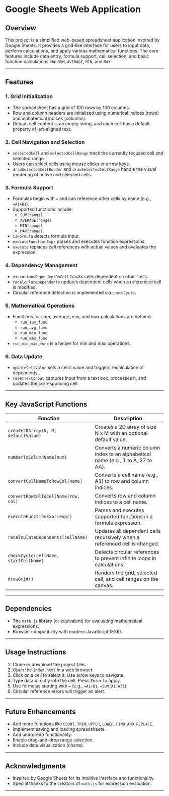 # Google Sheets Web Application

## Overview
This project is a simplified web-based spreadsheet application inspired by Google Sheets. It provides a grid-like interface for users to input data, perform calculations, and apply various mathematical functions. The core features include data entry, formula support, cell selection, and basic function calculations like `SUM`, `AVERAGE`, `MIN`, and `MAX`.

---

## Features

### 1. Grid Initialization
- The spreadsheet has a grid of 100 rows by 100 columns.
- Row and column headers are initialized using numerical indices (rows) and alphabetical indices (columns).
- Default cell content is an empty string, and each cell has a default property of left-aligned text.

### 2. Cell Navigation and Selection
- `selectedCell` and `selectedCellRange` track the currently focused cell and selected range.
- Users can select cells using mouse clicks or arrow keys.
- `drawSelectedCellBorder` and `drawSelectedCellRange` handle the visual rendering of active and selected cells.

### 3. Formula Support
- Formulas begin with `=` and can reference other cells by name (e.g., `=A1+B1`).
- Supported functions include:
  - `SUM(range)`
  - `AVERAGE(range)`
  - `MIN(range)`
  - `MAX(range)`
- `isFormula` detects formula input.
- `executeFunctionExpr` parses and executes function expressions.
- `execute` replaces cell references with actual values and evaluates the expression.

### 4. Dependency Management
- `executionsDependentOnCell` tracks cells dependent on other cells.
- `recalculateDependents` updates dependent cells when a referenced cell is modified.
- Circular reference detection is implemented via `checkCycle`.

### 5. Mathematical Operations
- Functions for sum, average, min, and max calculations are defined:
  - `run_sum_func`
  - `run_avg_func`
  - `run_min_func`
  - `run_max_func`
- `run_min_max_func` is a helper for min and max operations.

### 6. Data Update
- `updateCellValue` sets a cell’s value and triggers recalculation of dependents.
- `resetTextInput` captures input from a text box, processes it, and updates the corresponding cell.

---

## Key JavaScript Functions

| Function                        | Description                                                                                  |
|----------------------------------|----------------------------------------------------------------------------------------------|
| `create2DArray(N, M, defaultValue)` | Creates a 2D array of size N x M with an optional default value.                             |
| `numberToColumnName(num)`        | Converts a numeric column index to an alphabetical name (e.g., 1 to A, 27 to AA).             |
| `convertCellNameToRowCol(name)`  | Converts a cell name (e.g., A1) to row and column indices.                                    |
| `convertRowColToCellName(row, col)` | Converts row and column indices to a cell name.                                               |
| `executeFunctionExpr(expr)`      | Parses and executes supported functions in a formula expression.                              |
| `recalculateDependents(cellName)`| Updates all dependent cells recursively when a referenced cell is changed.                    |
| `checkCycle(cellName, startCellName)` | Detects circular references to prevent infinite loops in calculations.                        |
| `drawGrid()`                     | Renders the grid, selected cell, and cell ranges on the canvas.                               |

---

## Dependencies
- The `math.js` library (or equivalent) for evaluating mathematical expressions.
- Browser compatibility with modern JavaScript (ES6).

---

## Usage Instructions

1. Clone or download the project files.
2. Open the `index.html` in a web browser.
3. Click on a cell to select it. Use arrow keys to navigate.
4. Type data directly into the cell. Press `Enter` to apply.
5. Use formulas starting with `=` (e.g., `=A1+B1`, `=SUM(A1:A3)`).
6. Circular reference errors will trigger an alert.

---

## Future Enhancements
- Add more functions like `COUNT`, `TRIM`, `UPPER`, `LOWER`, `FIND_AND_REPLACE`.
- Implement saving and loading spreadsheets.
- Add undo/redo functionality.
- Enable drag-and-drop range selection.
- Include data visualization (charts).

---

## Acknowledgments
- Inspired by Google Sheets for its intuitive interface and functionality.
- Special thanks to the creators of `math.js` for expression evaluation.

---


